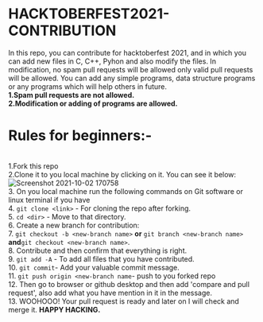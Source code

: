 # HACKTOBERFEST2021-CONTRIBUTION
In this repo, you can contribute for hacktoberfest 2021, and in which you can add new files in C, C++, Pyhon and also modify the files.
In modification, no spam pull requests will be allowed only valid pull requests will be allowed. You can add any simple programs, data structure programs or any programs which will help others in future.
<br>**1.Spam pull requests are not allowed.
<br>2.Modification or adding of programs are allowed.**
# Rules for beginners:-
<br>1.Fork this repo
<br>2.Clone it to you local machine by clicking on it. You can see it below:
![Screenshot 2021-10-02 170758](https://user-images.githubusercontent.com/80088029/135714415-1115ffde-b7ba-4119-8a27-4a020ce4cbef.jpg)
<br>3. On you local machine run the following commands on Git software or linux terminal if you have
<br>4. `git clone <link>` - For cloning the repo after forking.
<br>5. `cd <dir>` - Move to that directory.
<br>6. Create a new branch for contribution:
<br>7. `git checkout -b <new-branch name>` **or** `git branch <new-branch name>` **and**`git checkout <new-branch name>`.
<br>8. Contribute and then confirm that everything is right.
<br>9. `git add -A` - To add all files that you have contributed.
<br>10. `git commit`- Add your valuable commit message.
<br>11. `git push origin <new-branch name`- push to you forked repo
<br>12. Then go to browser or github desktop and then add 'compare and pull request', also add what you have mention in it in the message.
<br>13. WOOHOOO! Your pull request is ready and later on I will check and merge it.
**HAPPY HACKING.**
